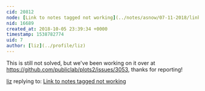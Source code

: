 ```yaml
---
cid: 20812
node: [Link to notes tagged not working](../notes/asnow/07-11-2018/link-to-notes-tagged-not-working)
nid: 16689
created_at: 2018-10-05 23:39:34 +0000
timestamp: 1538782774
uid: 7
author: [liz](../profile/liz)
---
```


This is still not solved, but we've been working on it over at https://github.com/publiclab/plots2/issues/3053, thanks for reporting!

[liz](../profile/liz) replying to: [Link to notes tagged not working](../notes/asnow/07-11-2018/link-to-notes-tagged-not-working)

